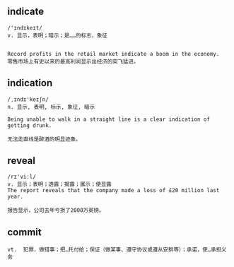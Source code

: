 

## indicate
```
/'ɪndɪkeɪt/
v. 显示，表明；暗示；是……的标志，象征


Record profits in the retail market indicate a boom in the economy.
零售市场上有史以来的最高利润显示出经济的突飞猛进。
```

## indication
```
/ˌɪndɪ'keɪʃn/
n. 显示, 表明, 标示, 象征, 暗示

Being unable to walk in a straight line is a clear indication of getting drunk.

无法走直线是醉酒的明显迹象。
```

## reveal
```
/rɪ'viːl/
v. 显示；表明；透露；揭露；展示；使显露
The report reveals that the company made a loss of £20 million last year.

报告显示，公司去年亏损了2000万英镑。
```

## commit
```
vt.  犯罪，做错事；把…托付给；保证（做某事、遵守协议或遵从安排等）；承诺，使…承担义务
```